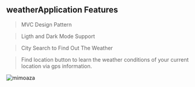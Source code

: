 ## weatherApplication Features

> MVC Design Pattern
 
> Ligth and Dark Mode Support
 
> City Search to Find Out The Weather
 
> Find location button to learn the weather conditions of your current location via gps information.

![mimoaza](https://user-images.githubusercontent.com/49749125/136405740-d7ba46f1-dab6-4f0a-9832-b5a9cb058acb.png)
